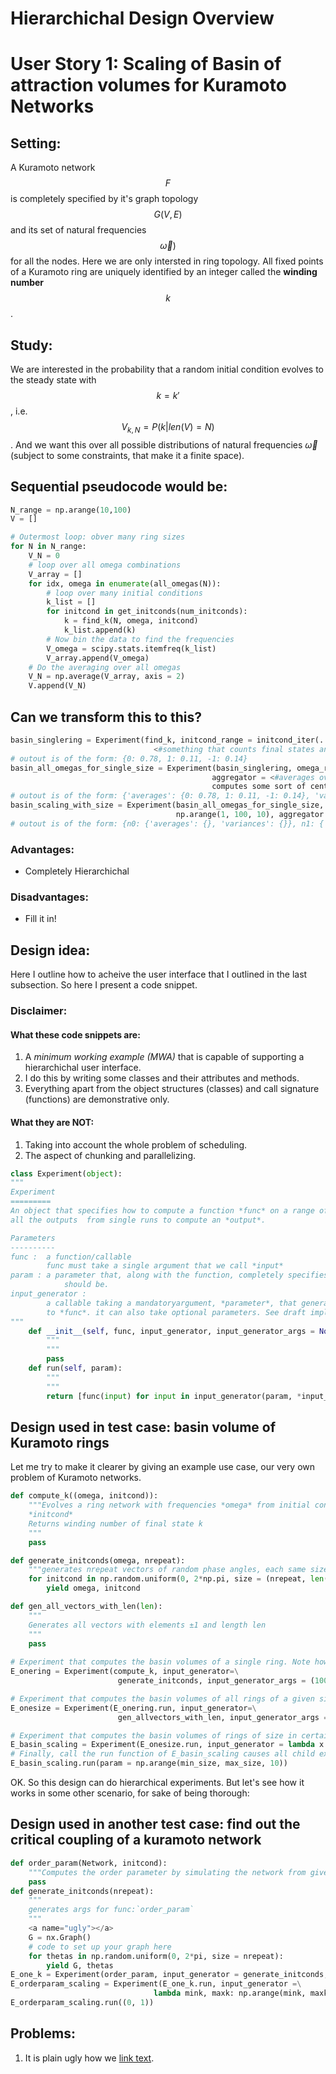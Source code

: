 # Hierarchichal Design Overview

# User Story 1: Scaling of Basin of attraction volumes for Kuramoto Networks
## Setting: 
A Kuramoto network $$F$$ is completely specified by it's graph topology $$G(V, E)$$ and its set of natural frequencies $$\vec{\omega})$$ for all the nodes. Here we are only intersted in ring topology. All fixed points of a Kuramoto ring are uniquely identified by an integer called the **winding number** $$k$$. 

## Study:
We are interested in the probability that a random initial condition evolves to the steady state with $$k = k'$$, i.e. $$V_{k, N} = P(k | len(V) = N)$$. And we want this over all possible distributions of natural frequencies $\vec{\omega}$ (subject to some constraints, that make it a finite space). 

## Sequential pseudocode would be:
```python
N_range = np.arange(10,100)
V = []

# Outermost loop: obver many ring sizes
for N in N_range:
    V_N = 0
    # loop over all omega combinations
    V_array = []
    for idx, omega in enumerate(all_omegas(N)):
        # loop over many initial conditions
        k_list = []
        for initcond in get_initconds(num_initconds):
            k = find_k(N, omega, initcond)
            k_list.append(k) 
        # Now bin the data to find the frequencies
        V_omega = scipy.stats.itemfreq(k_list)
        V_array.append(V_omega)
    # Do the averaging over all omegas
    V_N = np.average(V_array, axis = 2)
    V.append(V_N)
```

## Can we transform this to this?
```python
basin_singlering = Experiment(find_k, initcond_range = initcond_iter(...), aggregator =\
                                <#something that counts final states and computes probabilities>)
# outout is of the form: {0: 0.78, 1: 0.11, -1: 0.14}
basin_all_omegas_for_single_size = Experiment(basin_singlering, omega_range = omega_iter(100),\
                                             aggregator = <#averages over all omega distributions,\
                                             computes some sort of central tendency>)
# outout is of the form: {'averages': {0: 0.78, 1: 0.11, -1: 0.14}, 'variances': {0: 0.1, 1: 0.2, -1:0.3}
basin_scaling_with_size = Experiment(basin_all_omegas_for_single_size, n_range \=
                                     np.arange(1, 100, 10), aggregator = <# concatenates results for all n>)
# outout is of the form: {n0: {'averages': {}, 'variances': {}}, n1: {'averages': {}, 'variances': {}}, ....}
```

### Advantages:
-  Completely Hierarchichal
### Disadvantages:
-  Fill it in!

## Design idea:
Here I outline how to acheive the user interface that I outlined in the last subsection. 
So here I present a code snippet.

### Disclaimer: 
#### What these code snippets are:
1.  A *minimum working example (MWA)* that is capable of supporting a hierarchichal user interface. 
2.  I do this by writing some classes and their attributes and methods. 
3.  Everything apart from the object structures (classes) and call signature (functions) are demonstrative only.  

#### What they are NOT:
1. Taking into account the whole problem of scheduling. 
2. The aspect of chunking and parallelizing. 

```python
class Experiment(object):
"""
Experiment
=========
An object that specifies how to compute a function *func* on a range of *arguments* and process
all the outputs  from single runs to compute an *output*. 

Parameters
----------
func :  a function/callable
        func must take a single argument that we call *input*
param : a parameter that, along with the function, completely specifies what the *output*
            should be.
input_generator :
        a callable taking a mandatoryargument, *parameter*, that generates the range of *inputs*
        to *func*. it can also take optional parameters. See draft implementation of *run* below. 
"""
    def __init__(self, func, input_generator, input_generator_args = None):
        """
        """
        pass
    def run(self, param):
        """
        """
        return [func(input) for input in input_generator(param, *input_generator_args)]
```

## Design used in test case: basin volume of Kuramoto rings
Let me try to make it clearer by giving an example use case, our very own problem of Kuramoto networks. 
```python
def compute_k((omega, initcond)):
    """Evolves a ring network with frequencies *omega* from initial condition
    *initcond*
    Returns winding number of final state k
    """
    pass

def generate_initconds(omega, nrepeat):
    """generates nrepeat vectors of random phase angles, each same size as omega"""
    for initcond in np.random.uniform(0, 2*np.pi, size = (nrepeat, len(omega))):
        yield omega, initcond

def gen_all_vectors_with_len(len):
    """
    Generates all vectors with elements ±1 and length len
    """
    pass
    
# Experiment that computes the basin volumes of a single ring. Note how teh number of initial conditions is specified as input_generator_args. 
E_onering = Experiment(compute_k, input_generator=\
                        generate_initconds, input_generator_args = (1000,)) 

# Experiment that computes the basin volumes of all rings of a given size
E_onesize = Experiment(E_onering.run, input_generator=\
                        gen_allvectors_with_len, input_generator_args = None)

# Experiment that computes the basin volumes of rings of size in certain range
E_basin_scaling = Experiment(E_onesize.run, input_generator = lambda x:x)
# Finally, call the run function of E_basin_scaling causes all child experiments to run recursively. 
E_basin_scaling.run(param = np.arange(min_size, max_size, 10))
```
OK. So this design can do hierarchical experiments. But let's see how it works in some other scenario, for sake of being thorough:
## Design used in another test case: find out the critical coupling of a kuramoto network
```python
def order_param(Network, initcond):
    """Computes the order parameter by simulating the network from given initial condition"""
    pass
def generate_initconds(nrepeat):
    """
    generates args for func:`order_param`
    """
    <a name="ugly"></a>
    G = nx.Graph()
    # code to set up your graph here
    for thetas in np.random.uniform(0, 2*pi, size = nrepeat):
        yield G, thetas
E_one_k = Experiment(order_param, input_generator = generate_initconds, input_generator_args = (1000,))
E_orderparam_scaling = Experiment(E_one_k.run, input_generator =\
                                lambda mink, maxk: np.arange(mink, maxk, (maxk - mink)/100))
E_orderparam_scaling.run((0, 1))
```

## Problems:
1. It is plain ugly how we [link text](#ugly). 


